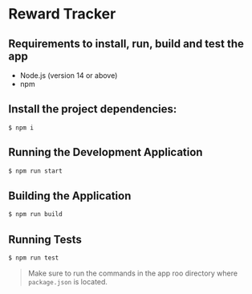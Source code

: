 # Reward Tracker
## Requirements to install, run, build and test the app

- Node.js (version 14 or above)
- npm


## Install the project dependencies:
```
$ npm i
```

## Running the Development Application
```sh
$ npm run start
```
## Building the Application
```sh
$ npm run build
```

## Running Tests
```sh
$ npm run test
```

> Make sure to run the commands in the app roo directory where `package.json` is located.